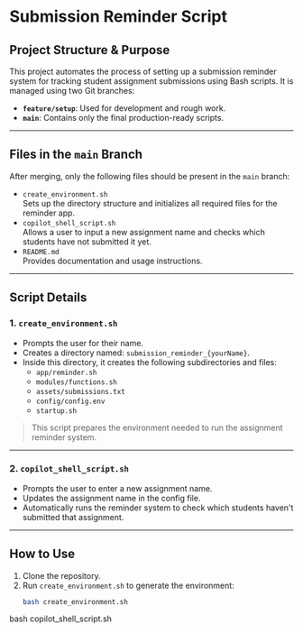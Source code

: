 # Submission Reminder Script

## Project Structure & Purpose
This project automates the process of setting up a submission reminder system for tracking student assignment submissions using Bash scripts. It is managed using two Git branches:
- **`feature/setup`**: Used for development and rough work.
- **`main`**: Contains only the final production-ready scripts.
  
---

## Files in the `main` Branch

After merging, only the following files should be present in the `main` branch:
- `create_environment.sh`  
  Sets up the directory structure and initializes all required files for the reminder app.
- `copilot_shell_script.sh`  
  Allows a user to input a new assignment name and checks which students have not submitted it yet.
- `README.md`  
  Provides documentation and usage instructions.
  
---

## Script Details
### 1. `create_environment.sh`
- Prompts the user for their name.
- Creates a directory named: `submission_reminder_{yourName}`.
- Inside this directory, it creates the following subdirectories and files:
  - `app/reminder.sh`
  - `modules/functions.sh`
  - `assets/submissions.txt`
  - `config/config.env`
  - `startup.sh`
> This script prepares the environment needed to run the assignment reminder system.

---

### 2. `copilot_shell_script.sh`
- Prompts the user to enter a new assignment name.
- Updates the assignment name in the config file.
- Automatically runs the reminder system to check which students haven't submitted that assignment.
  
---

## How to Use
1. Clone the repository.
2. Run `create_environment.sh` to generate the environment:
   ```bash
   bash create_environment.sh
bash copilot_shell_script.sh

